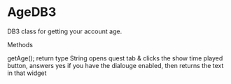# AgeDB3
DB3 class for getting your account age.

Methods

getAge();
return type String
opens quest tab & clicks the show time played button, answers yes if you have the dialouge enabled, then returns the text in that widget
